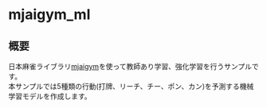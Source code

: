 # mjaigym_ml
## 概要
日本麻雀ライブラリ[mjaigym](https://github.com/rick0000/mjaigym)を使って教師あり学習、強化学習を行うサンプルです。  
本サンプルでは5種類の行動(打牌、リーチ、チー、ポン、カン)を予測する機械学習モデルを作成します。



